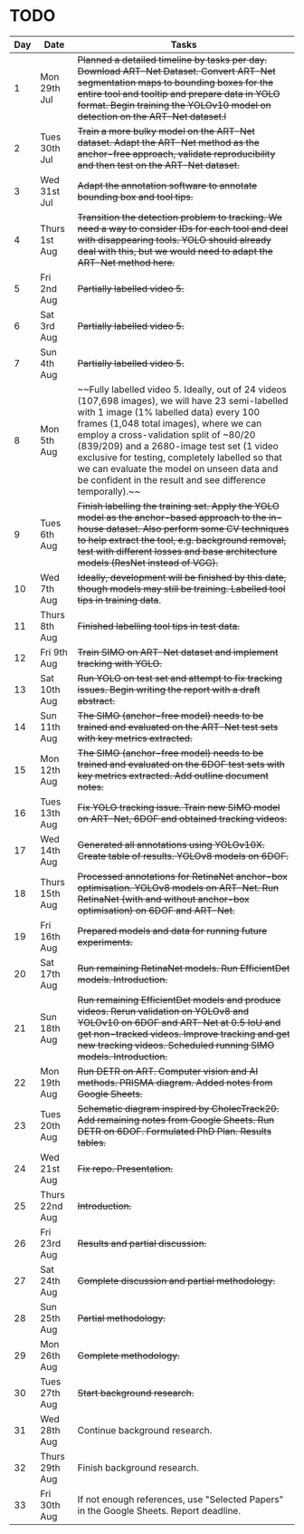 # TODO

| Day | Date | Tasks |
|-------|------|-------|
| 1 | Mon 29th Jul | ~~Planned a detailed timeline by tasks per day. Download ART-Net Dataset. Convert ART-Net segmentation maps to bounding boxes for the entire tool and tooltip and prepare data in YOLO format. Begin training the YOLOv10 model on detection on the ART-Net dataset.l~~ |
| 2 | Tues 30th Jul | ~~Train a more bulky model on the ART-Net dataset. Adapt the ART-Net method as the anchor-free approach, validate reproducibility and then test on the ART-Net dataset.~~ |
| 3 | Wed 31st Jul | ~~Adapt the annotation software to annotate bounding box and tool tips.~~ |
| 4 | Thurs 1st Aug | ~~Transition the detection problem to tracking. We need a way to consider IDs for each tool and deal with disappearing tools. YOLO should already deal with this, but we would need to adapt the ART-Net method here.~~ |
| 5 | Fri 2nd Aug | ~~Partially labelled video 5.~~ |
| 6 | Sat 3rd Aug | ~~Partially labelled video 5.~~ |
| 7 | Sun 4th Aug | ~~Partially labelled video 5.~~ |
| 8 | Mon 5th Aug | ~~Fully labelled video 5. Ideally, out of 24 videos (107,698 images), we will have 23 semi-labelled with 1 image (1% labelled data) every 100 frames (1,048 total images), where we can employ a cross-validation split of ~80/20 (839/209) and a 2680-image test set (1 video exclusive for testing, completely labelled so that we can evaluate the model on unseen data and be confident in the result and see difference temporally).~~ |
| 9 | Tues 6th Aug | ~~Finish labelling the training set. Apply the YOLO model as the anchor-based approach to the in-house dataset. Also perform some CV techniques to help extract the tool, e.g. background removal, test with different losses and base architecture models (ResNet instead of VGG).~~ |
| 10 | Wed 7th Aug | ~~Ideally, development will be finished by this date, though models may still be training. Labelled tool tips in training data~~. |
| 11 | Thurs 8th Aug | ~~Finished labelling tool tips in test data.~~ |
| 12 | Fri 9th Aug | ~~Train SIMO on ART-Net dataset and implement tracking with YOLO.~~ |
| 13 | Sat 10th Aug | ~~Run YOLO on test set and attempt to fix tracking issues. Begin writing the report with a draft abstract.~~ |
| 14 | Sun 11th Aug | ~~The SIMO (anchor-free model) needs to be trained and evaluated on the ART-Net test sets with key metrics extracted.~~ |
| 15 | Mon 12th Aug | ~~The SIMO (anchor-free model) needs to be trained and evaluated on the 6DOF test sets with key metrics extracted. Add outline document notes.~~ |
| 16 | Tues 13th Aug  | ~~Fix YOLO tracking issue. Train new SIMO model on ART-Net, 6DOF and obtained tracking videos.~~ |
| 17 | Wed 14th Aug   | ~~Generated all annotations using YOLOv10X. Create table of results. YOLOv8 models on 6DOF.~~ |
| 18 | Thurs 15th Aug | ~~Processed annotations for RetinaNet anchor-box optimisation. YOLOv8 models on ART-Net. Run RetinaNet (with and without anchor-box optimisation) on 6DOF and ART-Net.~~ |
| 19 | Fri 16th Aug   | ~~Prepared models and data for running future experiments.~~ |
| 20 | Sat 17th Aug   | ~~Run remaining RetinaNet models. Run EfficientDet models. Introduction.~~ |
| 21 | Sun 18th Aug   | ~~Run remaining EfficientDet models and produce videos. Rerun validation on YOLOv8 and YOLOv10 on 6DOF and ART-Net at 0.5 IoU and get non-tracked videos. Improve tracking and get new tracking videos. Scheduled running SIMO models. Introduction.~~ |
| 22 | Mon 19th Aug   | ~~Run DETR on ART. Computer vision and AI methods. PRISMA diagram. Added notes from Google Sheets.~~ |
| 23 | Tues 20th Aug  | ~~Schematic diagram inspired by CholecTrack20. Add remaining notes from Google Sheets. Run DETR on 6DOF. Formulated PhD Plan. Results tables.~~ |
| 24 | Wed 21st Aug   | ~~Fix repo. Presentation.~~ |
| 25 | Thurs 22nd Aug | ~~Introduction.~~ |
| 26 | Fri 23rd Aug   | ~~Results and partial discussion.~~ |
| 27 | Sat 24th Aug   | ~~Complete discussion and partial methodology.~~ |
| 28 | Sun 25th Aug   | ~~Partial methodology.~~ |
| 29 | Mon 26th Aug   | ~~Complete methodology.~~ |
| 30 | Tues 27th Aug  | ~~Start background research.~~ |
| 31 | Wed 28th Aug   | Continue background research. |
| 32 | Thurs 29th Aug | Finish background research. |
| 33 | Fri 30th Aug | If not enough references, use "Selected Papers" in the Google Sheets. Report deadline. |
